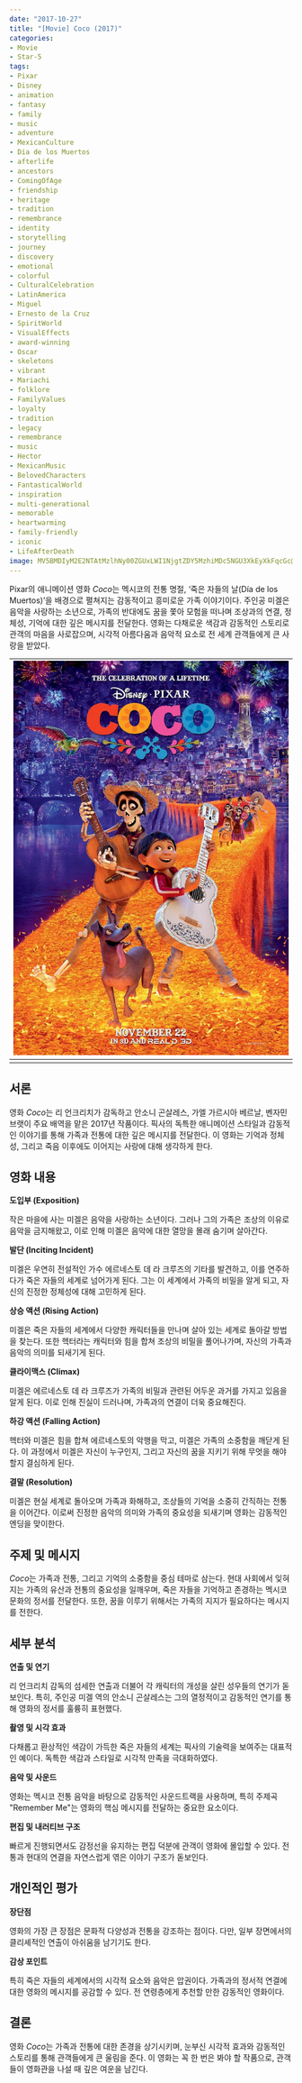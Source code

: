 ```yaml
---
date: "2017-10-27"
title: "[Movie] Coco (2017)"
categories: 
- Movie
- Star-5
tags:
- Pixar
- Disney
- animation
- fantasy
- family
- music
- adventure
- MexicanCulture
- Dia de los Muertos
- afterlife
- ancestors
- ComingOfAge
- friendship
- heritage
- tradition
- remembrance
- identity
- storytelling
- journey
- discovery
- emotional
- colorful
- CulturalCelebration
- LatinAmerica
- Miguel
- Ernesto de la Cruz
- SpiritWorld
- VisualEffects
- award-winning
- Oscar
- skeletons
- vibrant
- Mariachi
- folklore
- FamilyValues
- loyalty
- tradition
- legacy
- remembrance
- music
- Hector
- MexicanMusic
- BelovedCharacters
- FantasticalWorld
- inspiration
- multi-generational
- memorable
- heartwarming
- family-friendly
- iconic
- LifeAfterDeath
image: MV5BMDIyM2E2NTAtMzlhNy00ZGUxLWI1NjgtZDY5MzhiMDc5NGU3XkEyXkFqcGc@._V1_FMjpg_UX1000_.jpg
---
```


Pixar의 애니메이션 영화 *Coco*는 멕시코의 전통 명절, ‘죽은 자들의 날(Día de los Muertos)’을 배경으로 펼쳐지는 감동적이고 흥미로운 가족 이야기이다. 주인공 미겔은 음악을 사랑하는 소년으로, 가족의 반대에도 꿈을 쫓아 모험을 떠나며 조상과의 연결, 정체성, 기억에 대한 깊은 메시지를 전달한다. 영화는 다채로운 색감과 감동적인 스토리로 관객의 마음을 사로잡으며, 시각적 아름다움과 음악적 요소로 전 세계 관객들에게 큰 사랑을 받았다.

|![](MV5BMDIyM2E2NTAtMzlhNy00ZGUxLWI1NjgtZDY5MzhiMDc5NGU3XkEyXkFqcGc@._V1_FMjpg_UX1000_.jpg)|
|:---:|
||

## 서론

영화 *Coco*는 리 언크리치가 감독하고 안소니 곤살레스, 가엘 가르시아 베르날, 벤자민 브랫이 주요 배역을 맡은 2017년 작품이다. 픽사의 독특한 애니메이션 스타일과 감동적인 이야기를 통해 가족과 전통에 대한 깊은 메시지를 전달한다. 이 영화는 기억과 정체성, 그리고 죽음 이후에도 이어지는 사랑에 대해 생각하게 한다.

<!--영화를 보지 않은 독자도 충분히 이해 할 수 있도록 자세하게 작성-->
## 영화 내용

**도입부 (Exposition)**

작은 마을에 사는 미겔은 음악을 사랑하는 소년이다. 그러나 그의 가족은 조상의 이유로 음악을 금지해왔고, 이로 인해 미겔은 음악에 대한 열망을 몰래 숨기며 살아간다.

**발단 (Inciting Incident)**

미겔은 우연히 전설적인 가수 에르네스토 데 라 크루즈의 기타를 발견하고, 이를 연주하다가 죽은 자들의 세계로 넘어가게 된다. 그는 이 세계에서 가족의 비밀을 알게 되고, 자신의 진정한 정체성에 대해 고민하게 된다.

**상승 액션 (Rising Action)**

미겔은 죽은 자들의 세계에서 다양한 캐릭터들을 만나며 살아 있는 세계로 돌아갈 방법을 찾는다. 또한 헥터라는 캐릭터와 힘을 합쳐 조상의 비밀을 풀어나가며, 자신의 가족과 음악의 의미를 되새기게 된다.

**클라이맥스 (Climax)**

미겔은 에르네스토 데 라 크루즈가 가족의 비밀과 관련된 어두운 과거를 가지고 있음을 알게 된다. 이로 인해 진실이 드러나며, 가족과의 연결이 더욱 중요해진다.

**하강 액션 (Falling Action)**

헥터와 미겔은 힘을 합쳐 에르네스토의 악행을 막고, 미겔은 가족의 소중함을 깨닫게 된다. 이 과정에서 미겔은 자신이 누구인지, 그리고 자신의 꿈을 지키기 위해 무엇을 해야 할지 결심하게 된다.

**결말 (Resolution)**

미겔은 현실 세계로 돌아오며 가족과 화해하고, 조상들의 기억을 소중히 간직하는 전통을 이어간다. 이로써 진정한 음악의 의미와 가족의 중요성을 되새기며 영화는 감동적인 엔딩을 맞이한다.

## 주제 및 메시지

*Coco*는 가족과 전통, 그리고 기억의 소중함을 중심 테마로 삼는다. 현대 사회에서 잊혀지는 가족의 유산과 전통의 중요성을 일깨우며, 죽은 자들을 기억하고 존경하는 멕시코 문화의 정서를 전달한다. 또한, 꿈을 이루기 위해서는 가족의 지지가 필요하다는 메시지를 전한다.

## 세부 분석

**연출 및 연기**

리 언크리치 감독의 섬세한 연출과 더불어 각 캐릭터의 개성을 살린 성우들의 연기가 돋보인다. 특히, 주인공 미겔 역의 안소니 곤살레스는 그의 열정적이고 감동적인 연기를 통해 영화의 정서를 훌륭히 표현했다.

**촬영 및 시각 효과**

다채롭고 환상적인 색감이 가득한 죽은 자들의 세계는 픽사의 기술력을 보여주는 대표적인 예이다. 독특한 색감과 스타일로 시각적 만족을 극대화하였다.

**음악 및 사운드**

영화는 멕시코 전통 음악을 바탕으로 감동적인 사운드트랙을 사용하며, 특히 주제곡 "Remember Me"는 영화의 핵심 메시지를 전달하는 중요한 요소이다.

**편집 및 내러티브 구조**

빠르게 진행되면서도 감정선을 유지하는 편집 덕분에 관객이 영화에 몰입할 수 있다. 전통과 현대의 연결을 자연스럽게 엮은 이야기 구조가 돋보인다.

## 개인적인 평가

**장단점**

영화의 가장 큰 장점은 문화적 다양성과 전통을 강조하는 점이다. 다만, 일부 장면에서의 클리셰적인 연출이 아쉬움을 남기기도 한다.

**감상 포인트**

특히 죽은 자들의 세계에서의 시각적 요소와 음악은 압권이다. 가족과의 정서적 연결에 대한 영화의 메시지를 공감할 수 있다. 전 연령층에게 추천할 만한 감동적인 영화이다.

## 결론

영화 *Coco*는 가족과 전통에 대한 존경을 상기시키며, 눈부신 시각적 효과와 감동적인 스토리를 통해 관객들에게 큰 울림을 준다. 이 영화는 꼭 한 번은 봐야 할 작품으로, 관객들이 영화관을 나설 때 깊은 여운을 남긴다.

